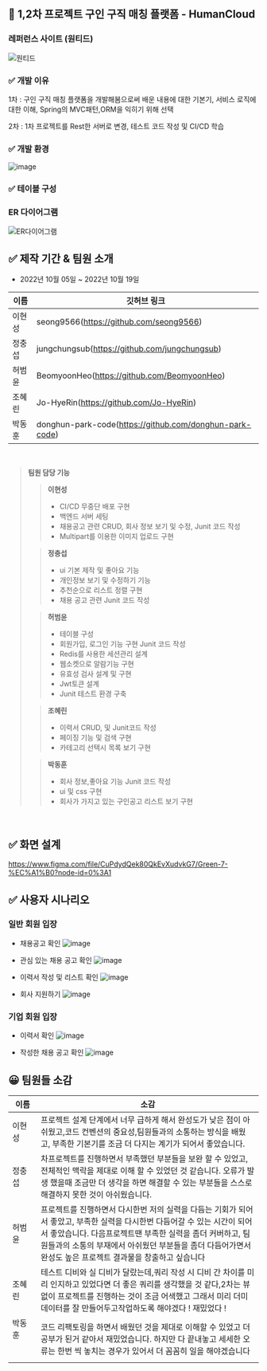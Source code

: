 ## 📰 1,2차 프로젝트 구인 구직 매칭 플랫폼 - HumanCloud

### 레퍼런스 사이트 (원티드)
![원티드](https://user-images.githubusercontent.com/112357327/211251774-b8863982-4ba9-4619-a82e-f6e183e47019.png)

### :white_check_mark: 개발 이유
1차 : 구인 구직 매칭 플랫폼을 개발해봄으로써 배운 내용에 대한 기본기, 서비스 로직에 대한 이해, Spring의 MVC패턴,ORM을 익히기 위해 선택

2차 : 1차 프로젝트를 Rest한 서버로 변경, 테스트 코드 작성 및 CI/CD 학습

### :white_check_mark: 개발 환경
![image](https://user-images.githubusercontent.com/112357327/211284744-7ecd37a3-255a-4ba8-a598-cd5c0f5f57e8.png)

### :white_check_mark: 테이블 구성

### ER 다이어그램
![ER다이어그램](https://user-images.githubusercontent.com/112357327/211252443-3bb69d8c-d6e6-4976-a9cd-ff9e298c1bc1.png)

## :white_check_mark: 제작 기간 & 팀원 소개 
* 2022년 10월 05일 ~ 2022년 10월 19일

| 이름 | 깃허브 링크 |
| ----- | --- |
| 이현성 | seong9566(https://github.com/seong9566) |
| 정충섭 | jungchungsub(https://github.com/jungchungsub) |
| 허범윤 | BeomyoonHeo(https://github.com/BeomyoonHeo) |
| 조혜린 | Jo-HyeRin(https://github.com/Jo-HyeRin) |
| 박동훈 | donghun-park-code(https://github.com/donghun-park-code) |
</br>

>  **팀원 담당 기능** 
> 
> > **이현성**
> >
> > - CI/CD 무중단 배포 구현
> > - 백엔드 서버 세팅
> > - 채용공고 관련 CRUD, 회사 정보 보기 및 수정, Junit 코드 작성
> > - Multipart를 이용한 이미지 업로드 구현
> 
> > **정충섭**
> > 
> > - ui 기본 제작 및 좋아요 기능
> > - 개인정보 보기 및 수정하기 기능
> > - 추천순으로 리스트 정렬 구현
> > - 채용 공고 관련 Junit 코드 작성
> > 
> 
> > **허범윤**
> > 
> > - 테이블 구성
> > - 회원가입, 로그인 기능 구현 Junit 코드 작성
> > - Redis를 사용한 세션관리 설계
> > - 웹소켓으로 알람기능 구현
> > - 유효성 검사 설계 및 구현
> > - Jwt토큰 설계
> > - Junit 테스트 환경 구축
> 
> > **조혜린**
> > 
> > - 이력서 CRUD, 및 Junit코드 작성
> > - 페이징 기능 및 검색 구현
> > - 카테고리 선택시 목록 보기 구현
>
> > **박동훈**
> > 
> > - 회사 정보,좋아요 기능 Junit 코드 작성
> > - ui 및 css 구현
> > - 회사가 가지고 있는 구인공고 리스트 보기 구현

<br/>

## :white_check_mark:  화면 설계 
https://www.figma.com/file/CuPdydQek80QkEvXudvkG7/Green-7-%EC%A1%B0?node-id=0%3A1

## :white_check_mark:  사용자 시나리오

### 일반 회원 입장
- 채용공고 확인
![image](https://user-images.githubusercontent.com/112357327/211266036-4af9ed20-ef97-4a18-918c-7193e3b2b198.png)

- 관심 있는 채용 공고 확인
![image](https://user-images.githubusercontent.com/112357327/211267269-f5026c52-2fa5-4a6f-9e84-841f04e81b1f.png)

- 이력서 작성 및 리스트 확인
![image](https://user-images.githubusercontent.com/112357327/211266308-1027503e-7e78-4c6f-9ba8-eda4c16d7bb2.png)

- 회사 지원하기
![image](https://user-images.githubusercontent.com/112357327/211266988-26110be2-8b36-4e8b-b599-549d20d7ae76.png)

### 기업 회원 입장
- 이력서 확인
![image](https://user-images.githubusercontent.com/112357327/211266730-ac99b35b-e751-43c0-8e21-61164f30583c.png)

- 작성한 채용 공고 확인
![image](https://user-images.githubusercontent.com/112357327/211267428-0586ca6e-48e8-40e0-967f-22e33861df2e.png)

## 😀 팀원들 소감

| 이름 | 소감 |
| ----- | --- |
| 이현성 | 프로젝트 설계 단계에서 너무 급하게 해서 완성도가 낮은 점이 아쉬웠고,코드 컨벤션의 중요성,팀원들과의 소통하는 방식을 배웠고, 부족한 기본기를 조금 더 다지는 계기가 되어서 좋았습니다. |
| 정충섭 |차프로젝트를 진행하면서 부족했던 부분들을 보완 할 수 있었고, 전체적인 맥락을 제대로 이해 할 수 있었던 것 같습니다. 오류가 발생 했을때 조금만 더 생각을 하면 해결할 수 있는 부분들을 스스로 해결하지 못한 것이 아쉬웠습니다. |
| 허범윤 | 프로젝트를 진행하면서 다시한번 저의 실력을 다듬는 기회가 되어서 좋았고, 부족한 실력을 다시한번 다듬어갈 수 있는 시간이 되어서 좋았습니다. 다음프로젝트땐 부족한 실력을 좀더 커버하고, 팀원들과의 소통의 부재에서 아쉬웠던 부분들을 좀더 다듬어가면서 완성도 높은 프로젝트 결과물을 창출하고 싶습니다 |
| 조혜린 | 테스트 디비와 실 디비가 달랐는데,쿼리 작성 시 디비 간 차이를 미리 인지하고 있었다면 더 좋은 쿼리를 생각했을 것 같다,2차는 뷰 없이 프로젝트를 진행하는 것이 조금 어색했고 그래서 미리 더미데이터를 잘 만들어두고작업하도록 해야겠다 ! 재밌었다 ! |
| 박동훈  &nbsp; &nbsp; &nbsp; &nbsp; &nbsp; &nbsp; &nbsp; &nbsp; &nbsp; &nbsp; &nbsp; &nbsp;| 코드 리팩토링을 하면서 배웠던 것을 제대로 이해할 수 있었고 더 공부가 된거 같아서 재밌었습니다. 하지만 다 끝내놓고 세세한 오류는 한번 씩 놓치는 경우가 있어서 더 꼼꼼히 일을 해야겠습니다 |